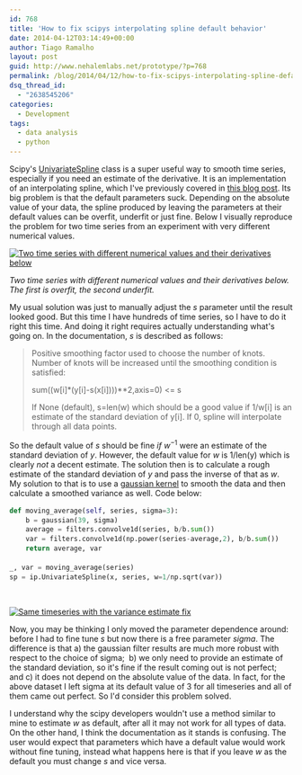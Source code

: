 ```yaml
---
id: 768
title: 'How to fix scipys interpolating spline default behavior'
date: 2014-04-12T03:14:49+00:00
author: Tiago Ramalho
layout: post
guid: http://www.nehalemlabs.net/prototype/?p=768
permalink: /blog/2014/04/12/how-to-fix-scipys-interpolating-spline-default-behavior/
dsq_thread_id:
  - "2638545206"
categories:
  - Development
tags:
  - data analysis
  - python
---
```

Scipy's <a href="http://docs.scipy.org/doc/scipy-0.13.0/reference/generated/scipy.interpolate.UnivariateSpline.html" target="_blank">UnivariateSpline</a> class is a super useful way to smooth time series, especially if you need an estimate of the derivative.
It is an implementation of an interpolating spline, which I've previously covered in <a title="An introduction to smoothing time series in python.
Part II: wiener filter and smoothing splines" href="/blog/2013/04/09/an-introduction-to-smoothing-time-series-in-python-part-ii-wiener-filter-and-smoothing-splines/" target="_blank">this blog post</a>.
Its big problem is that the default parameters suck.
Depending on the absolute value of your data, the spline produced by leaving the parameters at their default values can be overfit, underfit or just fine.
Below I visually reproduce the problem for two time series from an experiment with very different numerical values.

[<img class="size-large wp-image-772" alt="Two time series with different numerical values and their derivatives below" src="/images/2014/04/p_007-1024x744.png" width="604" height="438" srcset="/images/2014/04/p_007-1024x744.png 1024w, /images/2014/04/p_007-300x218.png 300w" sizes="(max-width: 709px) 85vw, (max-width: 909px) 67vw, (max-width: 984px) 61vw, (max-width: 1362px) 45vw, 600px" />](/images/2014/04/p_007.png)

_Two time series with different numerical values and their derivatives below.
The first is overfit, the second underfit._

My usual solution was just to manually adjust the <span>$s$</span> parameter until the result looked good.
But this time I have hundreds of time series, so I have to do it right this time.
And doing it right requires actually understanding what's going on.
In the documentation, <span>$s$</span> is described as follows:

> Positive smoothing factor used to choose the number of knots.
Number of knots will be increased until the smoothing condition is satisfied:
>
> sum((w[i]*(y[i]-s(x[i])))**2,axis=0) <= s
>
> If None (default), s=len(w) which should be a good value if 1/w[i] is an estimate of the standard deviation of y[i].
If 0, spline will interpolate through all data points.

So the default value of <span>$s$</span> should be fine _if_ <span>$w^{-1}$</span> were an estimate of the standard deviation of <span>$y$</span>.
However, the default value for <span>$w$</span> is 1/len(y) which is clearly _not_ a decent estimate.
The solution then is to calculate a rough estimate of the standard deviation of <span>$y$</span> and pass the inverse of that as <span>$w$</span>.
My solution to that is to use a <a title="An introduction to smoothing time series in python.
Part I: filtering theory" href="/blog/2013/04/05/an-introduction-to-smoothing-time-series-in-python-part-i-filtering-theory/" target="_blank">gaussian kernel</a> to smooth the data and then calculate a smoothed variance as well.
Code below:

```python
def moving_average(self, series, sigma=3):
    b = gaussian(39, sigma)
    average = filters.convolve1d(series, b/b.sum())
    var = filters.convolve1d(np.power(series-average,2), b/b.sum())
    return average, var

_, var = moving_average(series)
sp = ip.UnivariateSpline(x, series, w=1/np.sqrt(var))
```

&nbsp;

[<img class="size-large wp-image-773" alt="Same timeseries with the variance estimate fix" src="/images/2014/04/p_007corr-1024x744.png" width="604" height="438" srcset="/images/2014/04/p_007corr-1024x744.png 1024w, /images/2014/04/p_007corr-300x218.png 300w" sizes="(max-width: 709px) 85vw, (max-width: 909px) 67vw, (max-width: 984px) 61vw, (max-width: 1362px) 45vw, 600px" />](/images/2014/04/p_007corr.png)

Now, you may be thinking I only moved the parameter dependence around: before I had to fine tune <span>$s$</span> but now there is a free parameter _sigma_.
The difference is that a) the gaussian filter results are much more robust with respect to the choice of sigma;  b) we only need to provide an estimate of the standard deviation, so it's fine if the result coming out is not perfect; and c) it does not depend on the absolute value of the data.
In fact, for the above dataset I left sigma at its default value of 3 for all timeseries and all of them came out perfect.
So I'd consider this problem solved.

I understand why the scipy developers wouldn't use a method similar to mine to estimate <span>$w$</span> as default, after all it may not work for all types of data.
On the other hand, I think the documentation as it stands is confusing.
The user would expect that parameters which have a default value would work without fine tuning, instead what happens here is that if you leave <span>$w$</span> as the default you must change <span>$s$</span> and vice versa.
